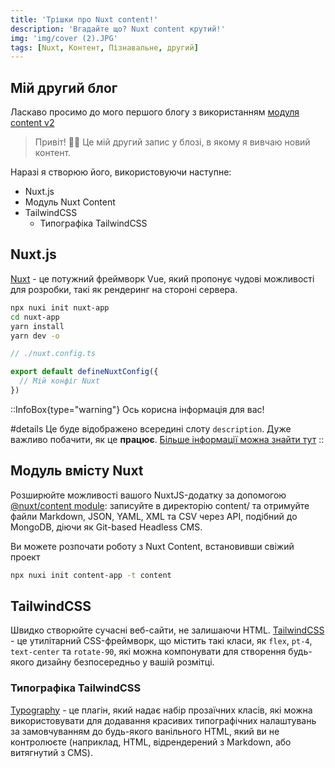 ```yaml
---
title: 'Трішки про Nuxt content!'
description: 'Вгадайте що? Nuxt content крутий!'
img: 'img/cover (2).JPG'
tags: [Nuxt, Контент, Пізнавальне, другий]
---
```


## Мій другий блог

Ласкаво просимо до мого першого блогу з використанням [модуля content v2](https://content.nuxtjs.org/)

> Привіт! 👋🏾 Це мій другий запис у блозі, в якому я вивчаю новий контент.

Наразі я створюю його, використовуючи наступне:

- Nuxt.js
- Модуль Nuxt Content
- TailwindCSS
  - Типографіка TailwindCSS

## Nuxt.js

[Nuxt](https://nuxtjs.org/) - це потужний фреймворк Vue, який пропонує чудові можливості для розробки, такі як рендеринг на стороні сервера.

```bash
npx nuxi init nuxt-app
cd nuxt-app
yarn install
yarn dev -o
```

```ts
// ./nuxt.config.ts

export default defineNuxtConfig({
  // Мій конфіг Nuxt
})
```

::InfoBox{type="warning"}
Ось корисна інформація для вас!

#details
Це буде відображено всередині слоту `description`. Дуже важливо побачити, як це **працює**.
[Більше інформації можна знайти тут](#)
::

## Модуль вмісту Nuxt

Розширюйте можливості вашого NuxtJS-додатку за допомогою [@nuxt/content module](https://content.nuxtjs.org/): записуйте в директорію content/ та отримуйте файли Markdown, JSON, YAML, XML та CSV через API, подібний до MongoDB, діючи як Git-based Headless CMS.

Ви можете розпочати роботу з Nuxt Content, встановивши свіжий проект

```bash
npx nuxi init content-app -t content
```

## TailwindCSS

Швидко створюйте сучасні веб-сайти, не залишаючи HTML. [TailwindCSS](https://tailwindcss.com/) - це утилітарний CSS-фреймворк, що містить такі класи, як `flex`, `pt-4`, `text-center` та `rotate-90`, які можна компонувати для створення будь-якого дизайну безпосередньо у вашій розмітці.

### Типографіка TailwindCSS

[Typography](https://tailwindcss.com/docs/typography-plugin) - це плагін, який надає набір прозаїчних класів, які можна використовувати для додавання красивих типографічних налаштувань за замовчуванням до будь-якого ванільного HTML, який ви не контролюєте (наприклад, HTML, відрендерений з Markdown, або витягнутий з CMS).

